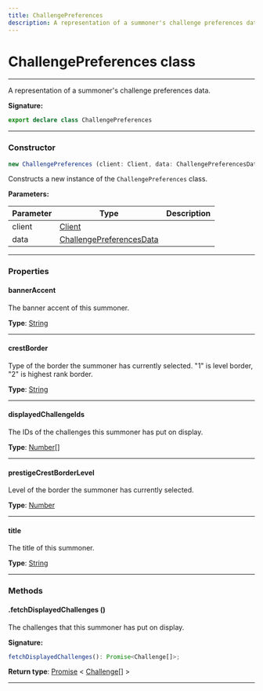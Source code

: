 ```yaml
---
title: ChallengePreferences
description: A representation of a summoner's challenge preferences data.
---
```


# ChallengePreferences class

---

A representation of a summoner's challenge preferences data.

**Signature:**

```ts
export declare class ChallengePreferences 
```

---

### Constructor

```ts
new ChallengePreferences (client: Client, data: ChallengePreferencesData)
```

Constructs a new instance of the `ChallengePreferences` class.

**Parameters:**

| Parameter | Type | Description |
| --------- | ---- | ----------- |
| client | [Client](/api/classes/client) |  |
| data | [ChallengePreferencesData](/api/interfaces/challengepreferencesdata) |  |
---

### Properties

#### bannerAccent

The banner accent of this summoner.



**Type**: [String](https://developer.mozilla.org/en-US/docs/Web/JavaScript/Reference/Global_Objects/String)

---

#### crestBorder

Type of the border the summoner has currently selected. "1" is level border, "2" is highest rank border.



**Type**: [String](https://developer.mozilla.org/en-US/docs/Web/JavaScript/Reference/Global_Objects/String)

---

#### displayedChallengeIds

The IDs of the challenges this summoner has put on display.



**Type**: [Number](https://developer.mozilla.org/en-US/docs/Web/JavaScript/Reference/Global_Objects/Number)[]

---

#### prestigeCrestBorderLevel

Level of the border the summoner has currently selected.



**Type**: [Number](https://developer.mozilla.org/en-US/docs/Web/JavaScript/Reference/Global_Objects/Number)

---

#### title

The title of this summoner.



**Type**: [String](https://developer.mozilla.org/en-US/docs/Web/JavaScript/Reference/Global_Objects/String)

---

### Methods

#### .fetchDisplayedChallenges ()

The challenges that this summoner has put on display.



**Signature:**

```ts
fetchDisplayedChallenges(): Promise<Challenge[]>;
```


**Return type**: [Promise](https://developer.mozilla.org/en-US/docs/Web/JavaScript/Reference/Global_Objects/Promise) \< [Challenge](/api/classes/challenge)[] \>

---

